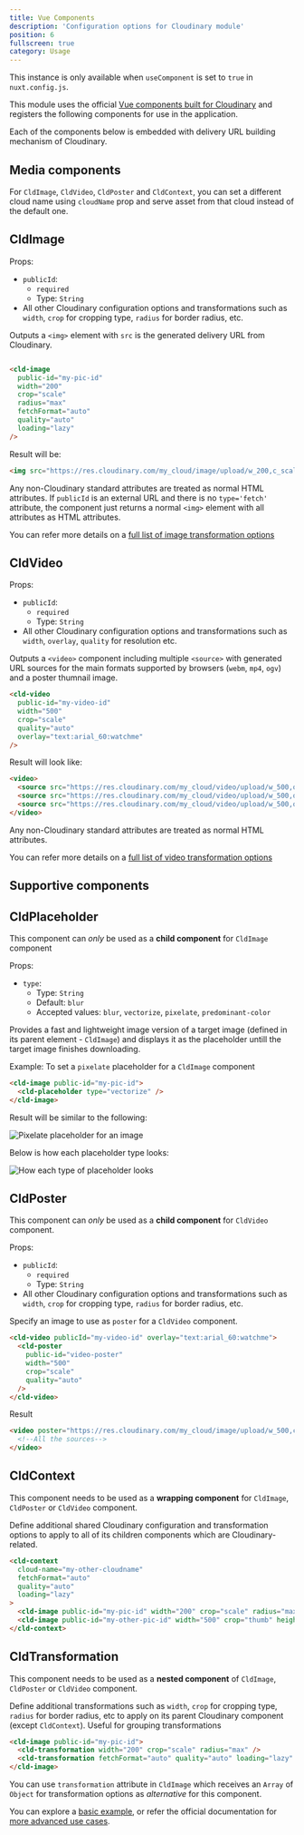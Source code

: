 ```yaml
---
title: Vue Components
description: 'Configuration options for Cloudinary module'
position: 6
fullscreen: true
category: Usage
---
```


<alert>

This instance is only available when `useComponent` is set to `true` in `nuxt.config.js`.

</alert>

This module uses the official [Vue components built for Cloudinary](https://github.com/cloudinary/cloudinary-vue) and registers the following components for use in the application.

Each of the components below is embedded with delivery URL building mechanism of Cloudinary.

## Media components

<alert type="info">

For `CldImage`, `CldVideo`, `CldPoster` and `CldContext`, you can set a different cloud name using `cloudName` prop and serve asset from that cloud instead of the default one.

</alert>

## CldImage

Props:

* `publicId`:
  * `required`
  * Type: `String`
* All other Cloudinary configuration options and transformations such as `width`, `crop` for cropping type, `radius` for border radius, etc.

Outputs a `<img>` element with `src` is the generated delivery URL from Cloudinary.

```html

<cld-image
  public-id="my-pic-id"
  width="200"
  crop="scale"
  radius="max"
  fetchFormat="auto"
  quality="auto"
  loading="lazy"
/>
```

Result will be:

```html
<img src="https://res.cloudinary.com/my_cloud/image/upload/w_200,c_scale,r_max,f_auto,q_auto/my-pic-id" />
```

Any non-Cloudinary standard attributes are treated as normal HTML attributes. If `publicId` is an external URL and there is no `type='fetch'` attribute, the component just returns a normal `<img>` element with all attributes as HTML attributes.

You can refer more details on a [full list of image transformation options](https://cloudinary.com/documentation/image_transformations)

## CldVideo

Props:

* `publicId`:
  * `required`
  * Type: `String`
* All other Cloudinary configuration options and transformations such as `width`, `overlay`, `quality` for resolution etc.

Outputs a `<video>` component including multiple `<source>` with generated URL sources for the main formats supported by browsers (`webm`, `mp4`, `ogv`) and a poster thumnail image. 

```html
<cld-video
  public-id="my-video-id"
  width="500"
  crop="scale"
  quality="auto"
  overlay="text:arial_60:watchme"
/>
```

Result will look like:

```html
<video>
  <source src="https://res.cloudinary.com/my_cloud/video/upload/w_500,q_auto,c_scale,l_text:arial_60:watchme/my-video-id.webm" type="video/webm">
  <source src="https://res.cloudinary.com/my_cloud/video/upload/w_500,q_auto,c_scale,l_text:arial_60:watchme/my-video-id.mp4" type="video/mp4">
  <source src="https://res.cloudinary.com/my_cloud/video/upload/w_500,q_auto,c_scale,l_text:arial_60:watchme/my-video-id.ogv" type="video/ogg">
</video>
```

Any non-Cloudinary standard attributes are treated as normal HTML attributes.

You can refer more details on a [full list of video transformation options](https://cloudinary.com/documentation/video_manipulation_and_delivery#video_transformations_reference)

## Supportive components

## CldPlaceholder

<alert>

  This component can *only* be used as a **child component** for `CldImage` component

</alert>

Props:

* `type`:
  * Type: `String`
  * Default: `blur`
  * Accepted values: `blur`, `vectorize`, `pixelate`, `predominant-color`

Provides a fast and lightweight image version of a target image (defined in its parent element - `CldImage`) and displays it as the placeholder untill the target image finishes downloading.

Example: To set a `pixelate` placeholder for a `CldImage` component

```html
<cld-image public-id="my-pic-id">
  <cld-placeholder type="vectorize" />
</cld-image>
```

Result will be similar to the following:

![Pixelate placeholder for an image](https://res.cloudinary.com/mayashavin/image/upload/q_auto,w_500,c_scale/v1601595959/nuxt-cld/cldplaceholder.gif)

Below is how each placeholder type looks:

![How each type of placeholder looks](https://res.cloudinary.com/mayashavin/image/upload/f_auto,q_auto,w_500,c_scale/nuxt-cld/placeholders)

## CldPoster

<alert>

  This component can *only* be used as a **child component** for `CldVideo` component.

</alert>

Props:

* `publicId`:
  * `required`
  * Type: `String`
* All other Cloudinary configuration options and transformations such as `width`, `crop` for cropping type, `radius` for border radius, etc.

Specify an image to use as `poster` for a `CldVideo` component.

```html
<cld-video publicId="my-video-id" overlay="text:arial_60:watchme">
  <cld-poster
    public-id="video-poster"
    width="500"
    crop="scale"
    quality="auto"
  />
</cld-video>
```

Result

```html
<video poster="https://res.cloudinary.com/my_cloud/image/upload/w_500,c_scale,q_auto/video-poster">
  <!--All the sources-->
</video>
```

## CldContext

<alert>

  This component needs to be used as a **wrapping component** for `CldImage`, `CldPoster` or `CldVideo` component.

</alert>

Define additional shared Cloudinary configuration and transformation options to apply to all of its children components which are Cloudinary-related.

```html
<cld-context
  cloud-name="my-other-cloudname"
  fetchFormat="auto"
  quality="auto"
  loading="lazy"
>
  <cld-image public-id="my-pic-id" width="200" crop="scale" radius="max" />
  <cld-image public-id="my-other-pic-id" width="500" crop="thumb" height="500" />
</cld-context>
```

## CldTransformation

<alert>

  This component needs to be used as a **nested component** of `CldImage`, `CldPoster` or `CldVideo` component.

</alert>

Define additional transformations such as `width`, `crop` for cropping type, `radius` for border radius, etc to apply on its parent Cloudinary component (except `CldContext`). Useful for grouping transformations

```html
<cld-image public-id="my-pic-id">
  <cld-transformation width="200" crop="scale" radius="max" />
  <cld-transformation fetchFormat="auto" quality="auto" loading="lazy" />
</cld-image>
```

<alert type="info">

  You can use `transformation` attribute in `CldImage` which receives an `Array` of `Object` for transformation options as *alternative* for this component.

</alert>

You can explore a [basic example](/examples/basic), or refer the official documentation for [more advanced use cases](https://cloudinary.com/documentation/vue_image_manipulation).
